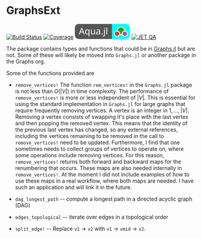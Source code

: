 # GraphsExt

[![Build Status](https://github.com/jlapeyre/GraphsExt.jl/actions/workflows/CI.yml/badge.svg?branch=main)](https://github.com/jlapeyre/GraphsExt.jl/actions/workflows/CI.yml?query=branch%3Amain)
[![Coverage](https://codecov.io/gh/jlapeyre/GraphsExt.jl/branch/main/graph/badge.svg)](https://codecov.io/gh/jlapeyre/GraphsExt.jl)
[![Aqua QA](https://raw.githubusercontent.com/JuliaTesting/Aqua.jl/master/badge.svg)](https://github.com/JuliaTesting/Aqua.jl)
[![JET QA](https://img.shields.io/badge/JET.jl-%E2%9C%88%EF%B8%8F-%23aa4444)](https://github.com/aviatesk/JET.jl)


The package contains types and functions that could be in [Graphs.jl](https://github.com/JuliaGraphs/Graphs.jl) but are not. Some of these will likely be moved into `Graphs.jl` or another package in the Graphs org.

Some of the functions provided are

* `remove_vertices!`
The function `rem_vertices!` in the `Graphs.jl` package is not less than $O(|V|)$ in time complexity. The performance of `remove_vertices!` is
more or less independent of $|V|$. This is essential for using the standard implementation in `Graphs.jl` for large graphs that require frequently removing vertices.
A vertex is an integer in $1,\ldots,|V|$. Removing a vertex  consists of swapping it's place with the last vertex and then popping the removed vertex.
This means that the identity of the previous last vertex has changed, so any external references, including the vertices remaining to be removed in
the call to `remove_vertices!` need to be updated. Furthermore, I find that one sometimes needs to collect groups of vertices to operate on, where some
operations include removing vertices. For this reason, `remove_vertices!` returns both forward and backward maps for the renumbering that occurs. These maps
are also needed internally in `remove_vertices!`. At the moment I did not include examples of how to use these maps in a real workflow, where both maps are needed. I have such an application and will link it in the future.

* `dag_longest_path` -- compute a longest path in a directed acyclic graph (DAG)
* `edges_topological` -- iterate over edges in a topological order
* `split_edge!` -- Replace `v1` $\to$ `v2` with `v1` $\to$ `vmid` $\to$ `v2`.

<!--  LocalWords:  GraphsExt QA jl ldots workflow acyclic v1 v2 vmid
 -->
